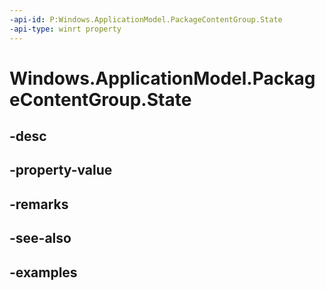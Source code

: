 ```yaml
---
-api-id: P:Windows.ApplicationModel.PackageContentGroup.State
-api-type: winrt property
---
```


<!-- Property syntax.
public PackageContentGroupState State { get; }
-->

# Windows.ApplicationModel.PackageContentGroup.State

## -desc

## -property-value

## -remarks

## -see-also

## -examples

